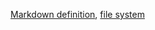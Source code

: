 [Markdown definition](https://es.wikipedia.org/wiki/Markdown),
[file system](https://nodejs.org/api/fs.html)